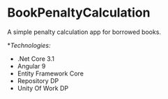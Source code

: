 # BookPenaltyCalculation
A simple penalty calculation app for borrowed books.

**Technologies:*
* .Net Core 3.1
* Angular 9
* Entity Framework Core
* Repository DP
* Unity Of Work DP
